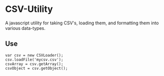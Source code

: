 CSV-Utility
===========

A javascript utility for taking CSV's, loading them, and formatting them into various data-types.

Use
---
```
var csv = new CSVLoader();
csv.loadFile('mycsv.csv');
csvArray = csv.getArray();
csvObject = csv.getObject();
```